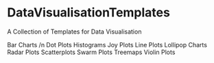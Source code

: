 # DataVisualisationTemplates
A Collection of Templates for Data Visualisation

Bar Charts /n
Dot Plots
Histograms
Joy Plots
Line Plots
Lollipop Charts
Radar Plots
Scatterplots
Swarm Plots
Treemaps
Violin Plots
